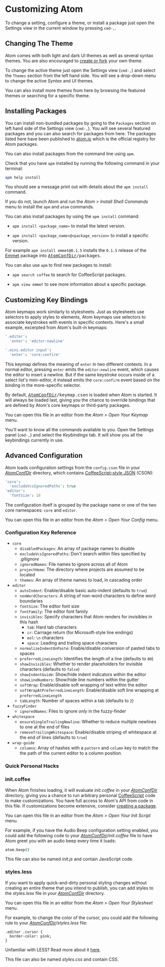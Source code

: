 # Customizing Atom

To change a setting, configure a theme, or install a package just open the
Settings view in the current window by pressing `cmd-,`.

## Changing The Theme

Atom comes with both light and dark UI themes as well as several syntax themes.
You are also encouraged to [create or fork][create-theme] your own theme.

To change the active theme just open the Settings view (`cmd-,`) and select the
`Themes` section from the left hand side. You will see a drop-down menu to
change the active _Syntax_ and _UI_ themes.

You can also install more themes from here by browsing the featured themes or
searching for a specific theme.

## Installing Packages

You can install non-bundled packages by going to the `Packages` section on left
hand side of the Settings view (`cmd-,`). You will see several featured packages
and you can also search for packages from here. The packages listed here have
been published to [atom.io](http://atom.io/packages) which is the official
registry for Atom packages.

You can also install packages from the command line using `apm`.

Check that you have `apm` installed by running the following command in your
terminal:

```sh
apm help install
```

You should see a message print out with details about the `apm install` command.

If you do not, launch Atom and run the _Atom > Install Shell Commands_ menu
to install the `apm` and `atom` commands.

You can also install packages by using the `apm install` command:

* `apm install <package_name>` to install the latest version.

* `apm install <package_name>@<package_version>` to install a specific version.

For example `apm install emmet@0.1.5` installs the `0.1.5` release of the
[Emmet](https://github.com/atom/emmet) package into <tt>[AtomConfDir](user-dirs.md)/packages</tt>.

You can also use `apm` to find new packages to install:

* `apm search coffee` to search for CoffeeScript packages.

* `apm view emmet` to see more information about a specific package.

## Customizing Key Bindings

Atom keymaps work similarly to stylesheets. Just as stylesheets use selectors
to apply styles to elements, Atom keymaps use selectors to associate keystrokes
with events in specific contexts. Here's a small example, excerpted from Atom's
built-in keymaps:

```coffee
'.editor':
  'enter': 'editor:newline'

'.mini.editor input':
  'enter': 'core:confirm'
```

This keymap defines the meaning of `enter` in two different contexts. In a
normal editor, pressing `enter` emits the `editor:newline` event, which causes
the editor to insert a newline. But if the same keystroke occurs inside of a
select list's mini-editor, it instead emits the `core:confirm` event based on
the binding in the more-specific selector.

By default, <tt>[AtomConfDir](user-dirs.md)/keymap.cson</tt> is loaded when Atom is started. It will always
be loaded last, giving you the chance to override bindings that are defined by
Atom's core keymaps or third-party packages.

You can open this file in an editor from the _Atom > Open Your Keymap_ menu.

You'll want to know all the commands available to you. Open the Settings panel
(`cmd-,`) and select the _Keybindings_ tab. It will show you all the keybindings
currently in use.

## Advanced Configuration

Atom loads configuration settings from the `config.cson` file in your _[AtomConfDir](user-dirs.md)_
directory, which contains [CoffeeScript-style JSON][CSON] (CSON):

```coffee
'core':
  'excludeVcsIgnoredPaths': true
'editor':
  'fontSize': 18
```

The configuration itself is grouped by the package name or one of the two core
namespaces: `core` and `editor`.

You can open this file in an editor from the _Atom > Open Your Config_ menu.

### Configuration Key Reference

- `core`
  - `disabledPackages`: An array of package names to disable
  - `excludeVcsIgnoredPaths`: Don't search within files specified by _.gitignore_
  - `ignoredNames`: File names to ignore across all of Atom
  - `projectHome`: The directory where projects are assumed to be located
  - `themes`: An array of theme names to load, in cascading order
- `editor`
  - `autoIndent`: Enable/disable basic auto-indent (defaults to `true`)
  - `nonWordCharacters`: A string of non-word characters to define word boundaries
  - `fontSize`: The editor font size
  - `fontFamily`: The editor font family
  - `invisibles`: Specify characters that Atom renders for invisibles in this hash
      - `tab`: Hard tab characters
      - `cr`: Carriage return (for Microsoft-style line endings)
      - `eol`: `\n` characters
      - `space`: Leading and trailing space characters
  - `normalizeIndentOnPaste`: Enable/disable conversion of pasted tabs to spaces
  - `preferredLineLength`: Identifies the length of a line (defaults to `80`)
  - `showInvisibles`: Whether to render placeholders for invisible characters (defaults to `false`)
  - `showIndentGuide`: Show/hide indent indicators within the editor
  - `showLineNumbers`: Show/hide line numbers within the gutter
  - `softWrap`: Enable/disable soft wrapping of text within the editor
  - `softWrapAtPreferredLineLength`: Enable/disable soft line wrapping at `preferredLineLength`
  - `tabLength`: Number of spaces within a tab (defaults to `2`)
- `fuzzyFinder`
  - `ignoredNames`: Files to ignore *only* in the fuzzy-finder
- `whitespace`
  - `ensureSingleTrailingNewline`: Whether to reduce multiple newlines to one at the end of files
  - `removeTrailingWhitespace`: Enable/disable striping of whitespace at the end of lines (defaults to `true`)
- `wrap-guide`
  - `columns`: Array of hashes with a `pattern` and `column` key to match the
     the path of the current editor to a column position.

### Quick Personal Hacks

### init.coffee

When Atom finishes loading, it will evaluate _init.coffee_ in your _[AtomConfDir](user-dirs.md)_
directory, giving you a chance to run arbitrary personal [CoffeeScript][] code to
make customizations. You have full access to Atom's API from code in this file.
If customizations become extensive, consider [creating a package][creating-a-package].

You can open this file in an editor from the _Atom > Open Your Init Script_
menu.

For example, if you have the Audio Beep configuration setting enabled, you
could add the following code to your _[AtomConfDir](user-dirs.md)/init.coffee_ file to have Atom
greet you with an audio beep every time it loads:

```coffee
atom.beep()
```

This file can also be named _init.js_ and contain JavaScript code.

### styles.less

If you want to apply quick-and-dirty personal styling changes without creating
an entire theme that you intend to publish, you can add styles to the
_styles.less_ file in your _[AtomConfDir](user-dirs.md)_ directory.

You can open this file in an editor from the _Atom > Open Your Stylesheet_ menu.

For example, to change the color of the cursor, you could add the following
rule to your _[AtomConfDir](user-dirs.md)/styles.less_ file:

```less
.editor .cursor {
  border-color: pink;
}
```

Unfamiliar with LESS? Read more about it [here][LESS].

This file can also be named _styles.css_ and contain CSS.

[creating-a-package]: creating-a-package.md
[create-theme]: creating-a-theme.md
[LESS]: http://www.lesscss.org
[CSON]: https://github.com/atom/season
[CoffeeScript]: http://coffeescript.org/
